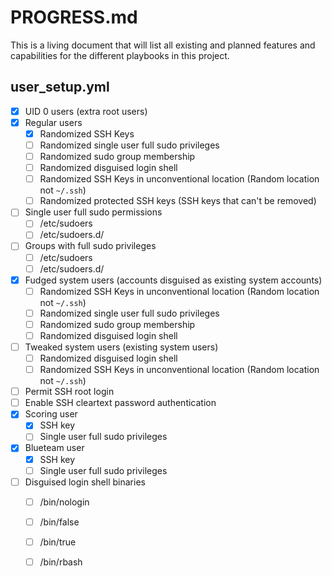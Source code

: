 # PROGRESS.md

This is a living document that will list all existing and planned features and capabilities for the different playbooks in this project.

## user_setup.yml

- [x] UID 0 users (extra root users)
- [x] Regular users
    - [x] Randomized SSH Keys
    - [ ] Randomized single user full sudo privileges
    - [ ] Randomized sudo group membership
    - [ ] Randomized disguised login shell
    - [ ] Randomized SSH Keys in unconventional location (Random location not `~/.ssh`)
    - [ ] Randomized protected SSH keys (SSH keys that can't be removed)
- [ ] Single user full sudo permissions
    - [ ] /etc/sudoers
    - [ ] /etc/sudoers.d/
- [ ] Groups with full sudo privileges
    - [ ] /etc/sudoers
    - [ ] /etc/sudoers.d/
- [x] Fudged system users (accounts disguised as existing system accounts)
    - [ ] Randomized SSH Keys in unconventional location (Random location not `~/.ssh`)
    - [ ] Randomized single user full sudo privileges
    - [ ] Randomized sudo group membership
    - [ ] Randomized disguised login shell
- [ ] Tweaked system users (existing system users)
    - [ ] Randomized disguised login shell
    - [ ] Randomized SSH Keys in unconventional location (Random location not `~/.ssh`)
- [ ] Permit SSH root login
- [ ] Enable SSH cleartext password authentication
- [x] Scoring user
    - [x] SSH key
    - [ ] Single user full sudo privileges
- [x] Blueteam user
    - [x] SSH key
    - [ ] Single user full sudo privileges
- [ ] Disguised login shell binaries
    - [ ] /bin/nologin
    - [ ] /bin/false
    - [ ] /bin/true
    - [ ] /bin/rbash

